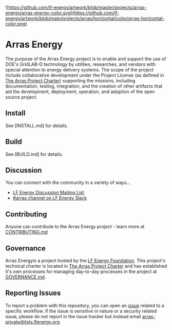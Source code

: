 ![https://github.com/lf-energy/artwork/blob/master/projects/arras-energy/arras-energy-color.svg](https://github.com/lf-energy/artwork/blob/main/projects/arras/horizontal/color/arras-horizontal-color.png)

# Arras Energy

The purpose of the Arras Energy project is to enable and support the use of DOE's GridLAB-D technology by utilities, researches, and vendors with special attention to energy delivery systems.  The scope of the project include collaborative development under the Project License (as defined in [The Arras Project Charter](https://github.com/lf-energy/foundation/blob/main/project_charters/arras_charter.pdf)) supporting the missions, including documentation, testing, integration, and the creation of other artifacts that aid the development, deployment, operation, and adoption of the open source project.

## Install

See [INSTALL.md] for details.

## Build

See [BUILD.md] for details.

## Discussion

You can connect with the community in a variety of ways...

- [LF Energy Discussion Mailing List](https://lists.lfenergy.org/g/arras-discussion)
- [#arras channel on LF Energy Slack](https://lfenergy.slack.com/archives/C03P2MYBDPG)

## Contributing
Anyone can contribute to the Arras Energy project - learn more at [CONTRIBUTING.md](CONTRIBUTING.md)

## Governance
Arras Energyis a project hosted by the [LF Energy Foundation](https://lfenergy.org). This project's technical charter is located in [The Arras Project Charter](https://github.com/lf-energy/foundation/blob/main/project_charters/arras_charter.pdf) and has established it's own processes for managing day-to-day processes in the project at [GOVERNANCE.md](GOVERNANCE.md).

## Reporting Issues
To report a problem with this repository, you can open an [issue](https://github.com/arras-energy/tsc/issues) related to a specific workflow. If the issue is sensitive in nature or a security related issue, please do not report in the issue tracker but instead email arras-private@lists.lfenergy.org.
